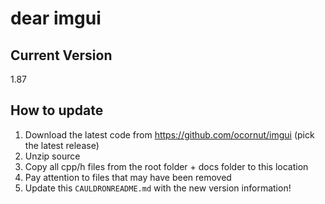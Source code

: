 # dear imgui

## Current Version
1.87

## How to update
1. Download the latest code from https://github.com/ocornut/imgui (pick the latest release)
1. Unzip source
1. Copy all cpp/h files from the root folder + docs folder to this location
11. Pay attention to files that may have been removed
1. Update this `CAULDRONREADME.md` with the new version information!
